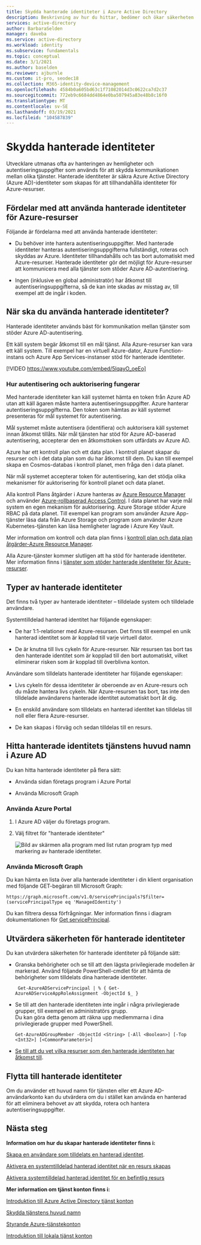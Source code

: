 ```yaml
---
title: Skydda hanterade identiteter i Azure Active Directory
description: Beskrivning av hur du hittar, bedömer och ökar säkerheten för hanterade identiteter.
services: active-directory
author: BarbaraSelden
manager: daveba
ms.service: active-directory
ms.workload: identity
ms.subservice: fundamentals
ms.topic: conceptual
ms.date: 3/1/2021
ms.author: baselden
ms.reviewer: ajburnle
ms.custom: it-pro, seodec18
ms.collection: M365-identity-device-management
ms.openlocfilehash: 4584b0a605bd63c1f71082014d3c0622ca7d2c37
ms.sourcegitcommit: 772eb9c6684dd4864e0ba507945a83e48b8c16f0
ms.translationtype: MT
ms.contentlocale: sv-SE
ms.lasthandoff: 03/19/2021
ms.locfileid: "104587839"
---
```

# <a name="securing-managed-identities"></a>Skydda hanterade identiteter

Utvecklare utmanas ofta av hanteringen av hemligheter och autentiseringsuppgifter som används för att skydda kommunikationen mellan olika tjänster. Hanterade identiteter är säkra Azure Active Directory (Azure AD)-identiteter som skapas för att tillhandahålla identiteter för Azure-resurser.

## <a name="benefits-of-using-managed-identities-for-azure-resources"></a>Fördelar med att använda hanterade identiteter för Azure-resurser

Följande är fördelarna med att använda hanterade identiteter:

* Du behöver inte hantera autentiseringsuppgifter. Med hanterade identiteter hanteras autentiseringsuppgifterna fullständigt, roteras och skyddas av Azure. Identiteter tillhandahålls och tas bort automatiskt med Azure-resurser. Hanterade identiteter gör det möjligt för Azure-resurser att kommunicera med alla tjänster som stöder Azure AD-autentisering.

* Ingen (inklusive en global administratör) har åtkomst till autentiseringsuppgifterna, så de kan inte skadas av misstag av, till exempel att de ingår i koden.

## <a name="when-to-use-managed-identities"></a>När ska du använda hanterade identiteter?

Hanterade identiteter används bäst för kommunikation mellan tjänster som stöder Azure AD-autentisering. 

Ett käll system begär åtkomst till en mål tjänst. Alla Azure-resurser kan vara ett käll system. Till exempel har en virtuell Azure-dator, Azure Function-instans och Azure App Services-instanser stöd för hanterade identiteter.

[!VIDEO https://www.youtube.com/embed/5lqayO_oeEo]

### <a name="how-authentication-and-authorization-work"></a>Hur autentisering och auktorisering fungerar

Med hanterade identiteter kan käll systemet hämta en token från Azure AD utan att käll ägaren måste hantera autentiseringsuppgifter. Azure hanterar autentiseringsuppgifterna. Den token som hämtas av käll systemet presenteras för mål systemet för autentisering. 

Mål systemet måste autentisera (identifiera) och auktorisera käll systemet innan åtkomst tillåts. När mål tjänsten har stöd för Azure AD-baserad autentisering, accepterar den en åtkomsttoken som utfärdats av Azure AD. 

Azure har ett kontroll plan och ett data plan. I kontroll planet skapar du resurser och i det data plan som du har åtkomst till dem. Du kan till exempel skapa en Cosmos-databas i kontroll planet, men fråga den i data planet.

När mål systemet accepterar token för autentisering, kan det stödja olika mekanismer för auktorisering för kontroll planet och data planet.

Alla kontroll Plans åtgärder i Azure hanteras av [Azure Resource Manager](../../azure-resource-manager/management/overview.md) och använder [Azure-rollbaserad Access Control](../../role-based-access-control/overview.md). I data planet har varje mål system en egen mekanism för auktorisering. Azure Storage stöder Azure RBAC på data planet. Till exempel kan program som använder Azure App-tjänster läsa data från Azure Storage och program som använder Azure Kubernetes-tjänsten kan läsa hemligheter lagrade i Azure Key Vault.

Mer information om kontroll och data plan finns i [kontroll plan och data plan åtgärder-Azure Resource Manager](../../azure-resource-manager/management/control-plane-and-data-plane.md).

Alla Azure-tjänster kommer slutligen att ha stöd för hanterade identiteter. Mer information finns i [tjänster som stöder hanterade identiteter för Azure-resurser](../managed-identities-azure-resources/services-support-managed-identities.md).

##  

## <a name="types-of-managed-identities"></a>Typer av hanterade identiteter

Det finns två typer av hanterade identiteter – tilldelade system och tilldelade användare.

Systemtilldelad hanterad identitet har följande egenskaper:

* De har 1:1-relationer med Azure-resursen. Det finns till exempel en unik hanterad identitet som är kopplad till varje virtuell dator.

* De är knutna till livs cykeln för Azure-resurser. När resursen tas bort tas den hanterade identitet som är kopplad till den bort automatiskt, vilket eliminerar risken som är kopplad till överblivna konton. 

Användare som tilldelats hanterade identiteter har följande egenskaper:

* Livs cykeln för dessa identiteter är oberoende av en Azure-resurs och du måste hantera livs cykeln. När Azure-resursen tas bort, tas inte den tilldelade användarens hanterade identitet automatiskt bort åt dig.

* En enskild användare som tilldelats en hanterad identitet kan tilldelas till noll eller flera Azure-resurser.

* De kan skapas i förväg och sedan tilldelas till en resurs.

## <a name="find-managed-identity-service-principals-in-azure-ad"></a>Hitta hanterade identitets tjänstens huvud namn i Azure AD

Du kan hitta hanterade identiteter på flera sätt:

* Använda sidan företags program i Azure Portal

* Använda Microsoft Graph

### <a name="using-the-azure-portal"></a>Använda Azure Portal

1. I Azure AD väljer du företags program.

2. Välj filtret för "hanterade identiteter" 

   ![Bild av skärmen alla program med list rutan program typ med markering av hanterade identiteter.](./media/securing-service-accounts/service-accounts-managed-identities.png)

 

### <a name="using-microsoft-graph"></a>Använda Microsoft Graph

Du kan hämta en lista över alla hanterade identiteter i din klient organisation med följande GET-begäran till Microsoft Graph:

`https://graph.microsoft.com/v1.0/servicePrincipals?$filter=(servicePrincipalType eq 'ManagedIdentity') `

Du kan filtrera dessa förfrågningar. Mer information finns i diagram dokumentationen för [Get servicePrincipal](/graph/api/serviceprincipal-get?view=).

## <a name="assess-the-security-of-managed-identities"></a>Utvärdera säkerheten för hanterade identiteter 

Du kan utvärdera säkerheten för hanterade identiteter på följande sätt:

* Granska behörigheter och se till att den lägsta privilegierade modellen är markerad. Använd följande PowerShell-cmdlet för att hämta de behörigheter som tilldelats dina hanterade identiteter.

   ` Get-AzureADServicePrincipal | % { Get-AzureADServiceAppRoleAssignment -ObjectId $_ }`

 
* Se till att den hanterade identiteten inte ingår i några privilegierade grupper, till exempel en administratörs grupp.  
Du kan göra detta genom att räkna upp medlemmarna i dina privilegierade grupper med PowerShell.

   `Get-AzureADGroupMember -ObjectId <String> [-All <Boolean>] [-Top <Int32>] [<CommonParameters>]`

* [Se till att du vet vilka resurser som den hanterade identiteten har åtkomst till](../../role-based-access-control/role-assignments-list-powershell.md).

## <a name="move-to-managed-identities"></a>Flytta till hanterade identiteter

Om du använder ett huvud namn för tjänsten eller ett Azure AD-användarkonto kan du utvärdera om du i stället kan använda en hanterad för att eliminera behovet av att skydda, rotera och hantera autentiseringsuppgifter. 

## <a name="next-steps"></a>Nästa steg

**Information om hur du skapar hanterade identiteter finns i:** 

[Skapa en användare som tilldelats en hanterad identitet](../managed-identities-azure-resources/how-to-manage-ua-identity-portal.md). 

[Aktivera en systemtilldelad hanterad identitet när en resurs skapas](../managed-identities-azure-resources/qs-configure-portal-windows-vm.md)

[Aktivera systemtilldelad hanterad identitet för en befintlig resurs](../managed-identities-azure-resources/qs-configure-portal-windows-vm.md)

**Mer information om tjänst konton finns i:**

[Introduktion till Azure Active Directory tjänst konton](service-accounts-introduction-azure.md)

[Skydda tjänstens huvud namn](service-accounts-principal.md)

[Styrande Azure-tjänstekonton](service-accounts-governing-azure.md)

[Introduktion till lokala tjänst konton](service-accounts-on-premises.md)

 

 

